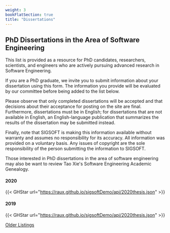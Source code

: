 ```yaml
---
weight: 3
bookFlatSection: true
title: "Dissertations"
---
```


## PhD Dissertations in the Area of Software Engineering

This list is provided as a resource for PhD candidates, researchers, scientists, and engineers who are actively pursuing advanced research in Software Engineering.

If you are a PhD graduate, we invite you to submit information about your dissertation using this form. The information you provide will be evaluated by our committee before being added to the list below.

Please observe that only completed dissertations will be accepted and that decisions about their acceptance for posting on the site are final. Furthermore, dissertations must be in English; for dissertations that are not available in English, an English-language publication that summarizes the results of the dissertation may be submitted instead.

Finally, note that SIGSOFT is making this information available without warranty and assumes no responsibility for its accuracy. All information was provided on a voluntary basis. Any issues of copyright are the sole responsibility of the person submitting the information to SIGSOFT.

Those interested in PhD dissertations in the area of software engineering may also be want to review Tao Xie's Software Engineering Academic Genealogy.

#### 2020

{{< GHStar url="https://raux.github.io/sigsoftDemo/api/2020thesis.json" >}}

#### 2019

{{< GHStar url="https://raux.github.io/sigsoftDemo/api/2020thesis.json" >}}

[Older Listings](https://www.sigsoft.org/dissertations.html)

